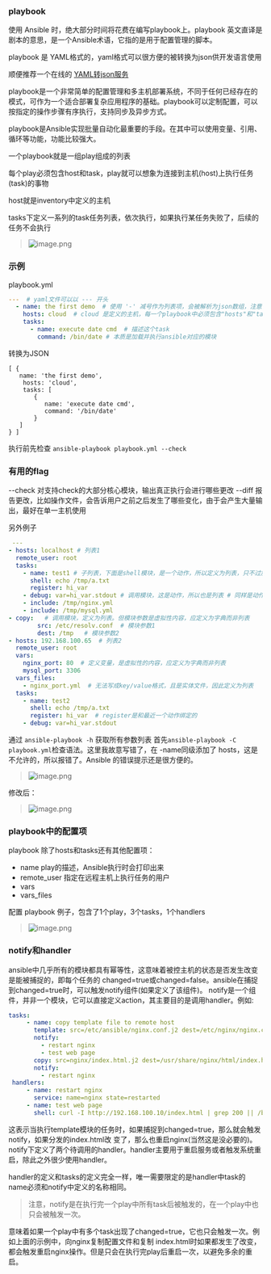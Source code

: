 ### playbook
使用 Ansible 时，绝大部分时间将花费在编写playbook上。playbook 英文直译是剧本的意思，是一个Ansible术语，它指的是用于配置管理的脚本。

playbook 是 YAML格式的，yaml格式可以很方便的被转换为json供开发语言使用

顺便推荐一个在线的 [YAML转json服务](http://nodeca.github.io/js-yaml/)

playbook是一个非常简单的配置管理和多主机部署系统，不同于任何已经存在的模式，可作为一个适合部署复杂应用程序的基础。playbook可以定制配置，可以按指定的操作步骤有序执行，支持同步及异步方式。

playbook是Ansible实现批量自动化最重要的手段。在其中可以使用变量、引用、循环等功能，功能比较强大。

一个playbook就是一组play组成的列表

每个play必须包含host和task，play就可以想象为连接到主机(host)上执行任务(task)的事物

host就是inventory中定义的主机

tasks下定义一系列的task任务列表，依次执行，如果执行某任务失败了，后续的任务不会执行

> ![image.png](https://hexo-blog.pek3b.qingstor.com/upload_images/71414-7deca4044e5f29db.png?imageMogr2/auto-orient/strip%7CimageView2/2/w/1240)

### 示例
playbook.yml
```yaml
---  # yaml文件可以以 --- 开头
  - name: the first demo  # 使用 '-' 减号作为列表项，会被解析为json数组，注意在playbook中name属性不是必须的，表示描述，表示圈定一个范围，范围内的项都属于该列表。
    hosts: cloud  # cloud 是定义的主机，每一个playbook中必须包含"hosts"和"tasks"项
    tasks:
      - name: execute date cmd  # 描述这个task
        command: /bin/date # 本质是加载并执行ansible对应的模块
```
转换为JSON
```
[ { 
   name: 'the first demo',
    hosts: 'cloud',
    tasks: [ 
       { 
          name: 'execute date cmd', 
          command: '/bin/date' 
       } 
   ] 
} ]
```
执行前先检查 `ansible-playbook playbook.yml --check`

### 有用的flag
--check 对支持check的大部分核心模块，输出真正执行会进行哪些更改
--diff 报告更改，比如操作文件，会告诉用户之前之后发生了哪些变化，由于会产生大量输出，最好在单一主机使用

另外例子
```yaml
 ---
- hosts: localhost # 列表1
  remote_user: root
  tasks:
    - name: test1 # 子列表，下面是shell模块，是一个动作，所以定义为列表，只不过加了个name
      shell: echo /tmp/a.txt
      register: hi_var
    - debug: var=hi_var.stdout # 调用模块，这是动作，所以也是列表 # 同样是动作，包含文件
    - include: /tmp/nginx.yml
    - include: /tmp/mysql.yml
- copy:   # 调用模块，定义为列表。但模块参数是虚拟性内容，应定义为字典而非列表 
        src: /etc/resolv.conf  # 模块参数1
        dest: /tmp   # 模块参数2
- hosts: 192.168.100.65  # 列表2
  remote_user: root
  vars:
    nginx_port: 80  # 定义变量，是虚拟性的内容，应定义为字典而非列表
    mysql_port: 3306
  vars_files:
    - nginx_port.yml  # 无法写成key/value格式，且是实体文件，因此定义为列表
  tasks:
    - name: test2
      shell: echo /tmp/a.txt
      register: hi_var  # register是和最近一个动作绑定的
    - debug: var=hi_var.stdout
```

通过 `ansible-playbook -h` 获取所有参数列表
首先`ansible-playbook -C playbook.yml`检查语法。这里我故意写错了，在 -name同级添加了 hosts，这是不允许的，所以报错了。Ansible 的错误提示还是很方便的。

> ![image.png](https://hexo-blog.pek3b.qingstor.com/upload_images/71414-e4945f8ff7acc851.png?imageMogr2/auto-orient/strip%7CimageView2/2/w/1240)

修改后：
 
> ![image.png](https://hexo-blog.pek3b.qingstor.com/upload_images/71414-dd163c683cf0e542.png?imageMogr2/auto-orient/strip%7CimageView2/2/w/1240)

### playbook中的配置项
playbook 除了hosts和tasks还有其他配置项：
* name   play的描述，Ansible执行时会打印出来
* remote_user 指定在远程主机上执行任务的用户
* vars
* vars_files

配置
playbook 例子，包含了1个play，3个tasks，1个handlers
> ![image.png](https://hexo-blog.pek3b.qingstor.com/upload_images/71414-8d5e07278c31d6c1.png?imageMogr2/auto-orient/strip%7CimageView2/2/w/1240)

### notify和handler
ansible中几乎所有的模块都具有幂等性，这意味着被控主机的状态是否发生改变是能被捕捉的，即每个任务的 changed=true或changed=false。ansible在捕捉到changed=true时，可以触发notify组件(如果定义了该组件)。
notify是一个组件，并非一个模块，它可以直接定义action，其主要目的是调用handler。例如:
```yaml
tasks:
     - name: copy template file to remote host
       template: src=/etc/ansible/nginx.conf.j2 dest=/etc/nginx/nginx.conf
       notify:
         - restart nginx
         - test web page
       copy: src=nginx/index.html.j2 dest=/usr/share/nginx/html/index.html
       notify:
         - restart nginx
 handlers:
     - name: restart nginx
       service: name=nginx state=restarted
     - name: test web page
       shell: curl -I http://192.168.100.10/index.html | grep 200 || /bin/false
```

这表示当执行template模块的任务时，如果捕捉到changed=true，那么就会触发notify，如果分发的index.html改 变了，那么也重启nginx(当然这是没必要的)。notify下定义了两个待调用的handler。handler主要用于重启服务或者触发系统重启，除此之外很少使用handler。

handler的定义和tasks的定义完全一样，唯一需要限定的是handler中task的name必须和notify中定义的名称相同。

> 注意，notify是在执行完一个play中所有task后被触发的，在一个play中也只会被触发一次。

意味着如果一个play中有多个task出现了changed=true，它也只会触发一次。例如上面的示例中，向nginx复制配置文件和复制
index.html时如果都发生了改变，都会触发重启nginx操作。但是只会在执行完play后重启一次，以避免多余的重启。
